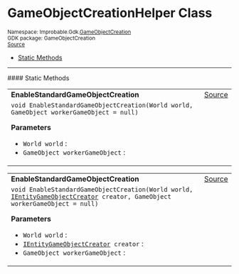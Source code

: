 
# GameObjectCreationHelper Class
<sup>
Namespace: Improbable.Gdk.<a href="{{urlRoot}}/api/game-object-creation-index">GameObjectCreation</a><br/>
GDK package: GameObjectCreation<br/>
<a href="https://www.github.com/spatialos/gdk-for-unity/blob/0.2.3/workers/unity/Packages/com.improbable.gdk.gameobjectcreation/GameObjectCreationHelper.cs/#L9">Source</a>
<style>
a code {
                    padding: 0em 0.25em!important;
}
code {
                    background-color: #ffffff!important;
}
</style>
</sup>
<nav id="pageToc" class="page-toc"><ul><li><a href="#static-methods">Static Methods</a>
</ul></nav>











</p>
<hr style="width:100%; border-top-color:#d8d8d8" />
#### Static Methods


</p>




<table width="100%">
    <tr>
        <td style="border-right:none"><b>EnableStandardGameObjectCreation</b></td>
        <td style="border-left:none; text-align:right"><a href="https://www.github.com/spatialos/gdk-for-unity/blob/0.2.3/workers/unity/Packages/com.improbable.gdk.gameobjectcreation/GameObjectCreationHelper.cs/#L13">Source</a></td>
    </tr>
    <tr>
        <td colspan="2">
<code>void EnableStandardGameObjectCreation(World world, GameObject workerGameObject = null)</code></p>



</p>

<b>Parameters</b>

<ul>
<li><code>World world</code> : </li>
<li><code>GameObject workerGameObject</code> : </li>
</ul>





</td>
    </tr>
</table>


<table width="100%">
    <tr>
        <td style="border-right:none"><b>EnableStandardGameObjectCreation</b></td>
        <td style="border-left:none; text-align:right"><a href="https://www.github.com/spatialos/gdk-for-unity/blob/0.2.3/workers/unity/Packages/com.improbable.gdk.gameobjectcreation/GameObjectCreationHelper.cs/#L26">Source</a></td>
    </tr>
    <tr>
        <td colspan="2">
<code>void EnableStandardGameObjectCreation(World world, <a href="{{urlRoot}}/api/game-object-creation/i-entity-game-object-creator">IEntityGameObjectCreator</a> creator, GameObject workerGameObject = null)</code></p>



</p>

<b>Parameters</b>

<ul>
<li><code>World world</code> : </li>
<li><code><a href="{{urlRoot}}/api/game-object-creation/i-entity-game-object-creator">IEntityGameObjectCreator</a> creator</code> : </li>
<li><code>GameObject workerGameObject</code> : </li>
</ul>





</td>
    </tr>
</table>







